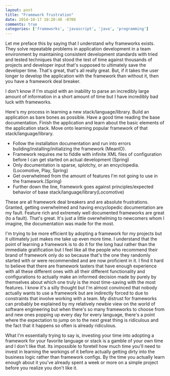 ```yaml
---
layout: post
title: "Framework frustration"
date: 2014-10-17 10:20:48 -0700
comments: true
categories: ['frameworks', 'javascript', 'java', 'programming']
---
```

Let me preface this by saying that I understand why frameworks exists.  They solve repeatable problems in application development in a team environment by maintaining consistent development standards with tried and tested techniques that stood the test of time against thousands of projects and developer input that's supposed to ultimately save the developer time.  That's great, that's all really great.  But, if it takes the user longer to develop the application with the framework than without it, then you have a framework deal breaker.
<!--more-->

I don't know if I'm stupid with an inability to parse an incredibly large amount of information in a short amount of time but I have incredibly bad luck with frameworks. 

Here's my process in learning a new stack/language/library.  Build an application as bare bones as possible.  Have a good time reading the base documentation. Finish the application and learn about the basic elements of the application stack.  Move onto learning popular framework of that stack/language/library.

-  Follow the installation documentation and run into errors building/installing/initializing the framework (MeanIO). 
-  Framework requires me to fiddle with infinite XML files of configuration before I can get started on actual development (Spring)
-  Only documentation is sparse, splotchy, or an encyclopedia.(Locomotive, Play, Spring)
-  Get overwhelmed from the amount of features I'm not going to use in the framework.(Spring)
-  Further down the line, framework goes against principles/expected behavior of base stack/language/library(Locomotive)

These are all framework deal breakers and are absolute frustrations.  Granted, getting overwhelmed and having encyclopedic documentation are my fault. Feature rich and extremely well documented frameworks are great (to a fault). That's great. It's just a little overwhelming to newcomers whom I imagine, the documentation was made for the most.

I'm trying to be more efficient by adopting a framework for my projects but it ultimately just makes me take up even more time.  I understand that the point of learning a framework is to do it for the long haul rather than the immediate gratification but I feel like all the people who recommend their brand of framework only do so because that's the one they randomly started with or were recommended and are now proficient in it.  I find it hard to believe that there are framework tasters that have enough experience with all these different ones with all their different functionality and configurations to actually make an informed decision made by purely by themselves about which one truly is the most time-saving with the most features.  I know it's a silly thought but I'm almost convinced that nobody actually wants to use a framework but are indirectly forced to due to constraints that involve working with a team. My distrust for frameworks can probably be explained by my relatively newbie view on the world of software engineering but when there's so many frameworks to choose from and new ones popping up every day for every language, there's a point where the expectation to jump on to the next great thing is ridiculous and the fact that it happens so often is already ridiculous.  

What I'm essentially trying to say is, investing your time into adopting a framework for your favorite language or stack is a gamble of your own time and I don't like that.  Its impossible to foretell how much time you'll need to invest in learning the workings of it before actually getting dirty into the business logic rather than framework configs.  By the time you actually learn enough about it you've already spent a week or more on a simple project before you realize you don't like it. 